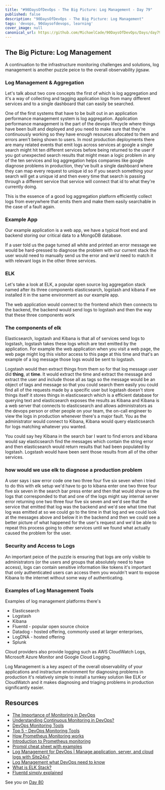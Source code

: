 ```yaml
---
title: "#90DaysOfDevOps - The Big Picture: Log Management - Day 79"
published: false
description: "90DaysOfDevOps - The Big Picture: Log Management"
tags: 'devops, 90daysofdevops, learning'
cover_image: null
canonical_url: https://github.com/MichaelCade/90DaysOfDevOps/Days/day79.md 
---
```

## The Big Picture: Log Management

A continuation to the infrastructure monitoring challenges and solutions, log management is another puzzle peice to the overall observability jigsaw. 

### Log Management & Aggregation 

Let's talk about two core concepts the first of which is log aggregation and it's a way of collecting and tagging application logs from many different services and to a single dashboard that can easily be searched. 

One of the first systems that have to be built out in an application performance management system is log aggregation. Application performance management is the part of the devops lifecycle where things have been built and deployed and you need to make sure that they're continuously working so they have enough resources allocated to them and errors aren't being shown to users. In most production deployments there are many related events that emit logs across services at google a single search might hit ten different services before being returned to the user if you got unexpected search results that might mean a logic problem in any of the ten services and log aggregation helps companies like google diagnose problems in production, they've built a single dashboard where they can map every request to unique id so if you search something your search will get a unique id and then every time that search is passing through a different service that service will connect that id to what they're currently doing. 

This is the essence of a good log aggregation platform efficiently collect logs from everywhere that emits them and make them easily searchable in the case of a fault again. 

### Example App 

Our example application is a web app, we have a typical front end and backend storing our critical data to a MongoDB database. 

If a user told us the page turned all white and printed an error message we would be hard-pressed to diagnose the problem with our current stack the user would need to manually send us the error and we'd need to match it with relevant logs in the other three services. 

### ELK 

Let's take a look at ELK, a popular open source log aggregation stack named after its three components elasticsearch, logstash and kibana if we installed it in the same environment as our example app. 

The web application would connect to the frontend which then connects to the backend, the backend would send logs to logstash and then the way that these three components work 

### The components of elk 

Elasticsearch, logstash and Kibana is that all of  services send logs to logstash, logstash takes these logs which are text emitted by the application. For example the web application when you visit a web page, the web page might log this visitor access to this page at this time and that's an example of a log message those logs would be sent to logstash.

Logstash would then extract things from them so for that log message user did **thing**, at **time**. It would extract the time and extract the message and extract the user and include those all as tags so the message would be an object of tags and message so that you could search them easily you could find all of the requests made by a specific user but logstash doesn't store things itself it stores things in elasticsearch which is a efficient database for querying text and elasticsearch exposes the results as Kibana and Kibana is a web server that connects to elasticsearch and allows administrators as the devops person or other people on your team, the on-call engineer to view the logs in production whenever there's a major fault. You as the administrator would connect to Kibana, Kibana would query elasticsearch for logs matching whatever you wanted. 

You could say hey Kibana in the search bar I want to find errors and kibana would say elasticsearch find the messages which contain the string error and then elasticsearch would return results that had been populated by logstash. Logstash would have been sent those results from all of the other services.

### how would we use elk to diagnose a production problem

A user says i saw error code one two three four five six seven when i tried to do this with elk setup we'd have to go to kibana enter one two three four five six seven in the search bar press enter and then that would show us the logs that corresponded to that and one of the logs might say internal server error returning one two three four five six seven and we'd see that the service that emitted that log was the backend and we'd see what time that log was emitted at so we could go to the time in that log and we could look at the messages above and below it in the backend and then we could see a better picture of what happened for the user's request and we'd be able to repeat this process going to other services until we found what actually caused the problem for the user.

### Security and Access to Logs 

An important peice of the puzzle is ensuring that logs are only visible to administrators (or the users and groups that absolutely need to have access), logs can contain sensitive information like tokens it's important that only authenticated users can access them you wouldn't want to expose Kibana to the internet without some way of authenticating.

### Examples of Log Management Tools

Examples of log management platforms there's

- Elasticsearch 
- Logstash 
- Kibana 
- Fluentd - popular open source choice
- Datadog - hosted offering, commonly used at larger enterprises, 
- LogDNA - hosted offering 
- Splunk 

Cloud providers also provide logging such as AWS CloudWatch Logs, Microsoft Azure Monitor and Google Cloud Logging. 


Log Management is a key aspect of the overall observability of your applications and instracture environment for diagnosing problems in production it's relatively simple to install a turnkey solution like ELK or CloudWatch and it makes diagnosing and triaging problems in production significantly easier. 

## Resources 

- [The Importance of Monitoring in DevOps](https://www.devopsonline.co.uk/the-importance-of-monitoring-in-devops/)
- [Understanding Continuous Monitoring in DevOps?](https://medium.com/devopscurry/understanding-continuous-monitoring-in-devops-f6695b004e3b) 
- [DevOps Monitoring Tools](https://www.youtube.com/watch?v=Zu53QQuYqJ0) 
- [Top 5 - DevOps Monitoring Tools](https://www.youtube.com/watch?v=4t71iv_9t_4)
- [How Prometheus Monitoring works](https://www.youtube.com/watch?v=h4Sl21AKiDg) 
- [Introduction to Prometheus monitoring](https://www.youtube.com/watch?v=5o37CGlNLr8)
- [Promql cheat sheet with examples](https://www.containiq.com/post/promql-cheat-sheet-with-examples)
- [Log Management for DevOps | Manage application, server, and cloud logs with Site24x7](https://www.youtube.com/watch?v=J0csO_Shsj0)
- [Log Management what DevOps need to know](https://devops.com/log-management-what-devops-teams-need-to-know/)
- [What is ELK Stack?](https://www.youtube.com/watch?v=4X0WLg05ASw)
- [Fluentd simply explained](https://www.youtube.com/watch?v=5ofsNyHZwWE&t=14s) 

See you on [Day 80](day80.md)

